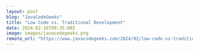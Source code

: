 ```yaml
---
layout: post
blog: "JavaCodeGeeks"
title: "Low Code vs. Traditional Development"
date: 2024-02-16T09:35:00Z
image: images/javacodegeeks.png
remote_url: "https://www.javacodegeeks.com/2024/02/low-code-vs-traditional-development.html"
---
```

